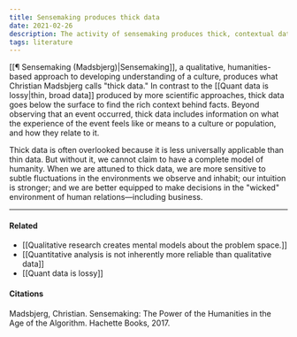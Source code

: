 ```yaml
---
title: Sensemaking produces thick data
date: 2021-02-26
description: The activity of sensemaking produces thick, contextual data that goes beyond the mere fact that an event has occured to understand what the event means to a given population. 
tags: literature
---
```


[[¶ Sensemaking (Madsbjerg)|Sensemaking]], a qualitative, humanities-based approach to developing understanding of a culture, produces what Christian Madsbjerg calls "thick data." In contrast to the [[Quant data is lossy|thin, broad data]] produced by more scientific approaches, thick data goes below the surface to find the rich context behind facts. Beyond observing that an event occurred, thick data includes information on what the experience of the event feels like or means to a culture or population, and how they relate to it. 

Thick data is often overlooked because it is less universally applicable than thin data. But without it, we cannot claim to have a complete model of humanity. When we are attuned to thick data, we are more sensitive to subtle fluctuations in the environments we observe and inhabit; our intuition is stronger; and we are better equipped to make decisions in the "wicked" environment of human relations—including business.

---
#### Related
- [[Qualitative research creates mental models about the problem space.]]
- [[Quantitative analysis is not inherently more reliable than qualitative data]]
- [[Quant data is lossy]]

#### Citations
Madsbjerg, Christian. Sensemaking: The Power of the Humanities in the Age of the Algorithm. Hachette Books, 2017.